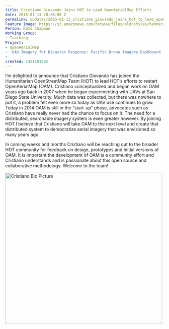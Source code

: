 ```yaml
---
title: Cristiano Giovando Joins HOT to Lead OpenAerialMap Efforts
date: 2015-01-13 20:38:00 Z
permalink: updates/2015-01-13_cristiano_giovando_joins_hot_to_lead_openaerialmap_efforts
Feature Image: https://s3.amazonaws.com/hotwww/files/old/styles/banner/public/IMG_8849_Cri.jpg
Person: Kate Chapman
Working Group:
- Training
Project:
- OpenAerialMap
- 'UAV Imagery for Disaster Response: Pacific Drone Imagery Dashboard (PacDID)'
- 
created: 1421181502
---
```


<p>I’m delighted to announce that Cristiano Giovando has joined the Humanitarian OpenStreetMap Team (HOT) to lead HOT’s efforts to restart OpenAerialMap (OAM). Cristiano conceptualized and began work on OAM years ago back in 2007 when he began experimenting with UAVs at San Diego State University. Much data was collected, but there was nowhere to put it, a problem felt even more so today as UAV use continues to grow. Today in 2014 OAM is still in the “start-up” phase, advocates such as Cristiano have really never had the chance to focus on it. The need for a distributed, searchable imagery system is even greater however. By joining HOT I believe that Cristiano will take OAM to the next level and create that distributed system to democratize aerial imagery that was envisioned so many years ago.&nbsp;</p><p>In coming weeks and months Cristiano will be reaching out to the broader HOT community for feedback on design, prototypes and initial versions of OAM. It is important the development of OAM is a community effort and Cristiano understands and is passionate about this open source and collaborative methodology. Welcome to the team!</p><p><img src="https://s3.amazonaws.com/hotwww/files/old/IMG_8849_Cri.jpg" alt="Cristiano Bio Picture" style="width:499px;height:480px"></p><p>&nbsp;</p>
